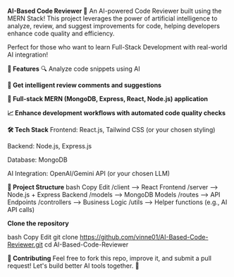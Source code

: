 **AI-Based Code Reviewer 🚀**
An AI-powered Code Reviewer built using the MERN Stack!
This project leverages the power of artificial intelligence to analyze, review, and suggest improvements for code, helping developers enhance code quality and efficiency.

Perfect for those who want to learn Full-Stack Development with real-world AI integration!

**🌟 Features**
🔍 Analyze code snippets using AI

**💬 Get intelligent review comments and suggestions**

**🚀 Full-stack MERN (MongoDB, Express, React, Node.js) application**

**📈 Enhance development workflows with automated code quality checks**

**🛠️ Tech Stack**
Frontend: React.js, Tailwind CSS (or your chosen styling)

Backend: Node.js, Express.js

Database: MongoDB

AI Integration: OpenAI/Gemini API (or your chosen LLM)

**📂 Project Structure**
bash
Copy
Edit
/client     --> React Frontend
/server     --> Node.js + Express Backend
/models     --> MongoDB Models
/routes     --> API Endpoints
/controllers --> Business Logic
/utils      --> Helper functions (e.g., AI API calls)

**Clone the repository**

bash
Copy
Edit
git clone https://github.com/vinne01/AI-Based-Code-Reviewer.git
cd AI-Based-Code-Reviewer

**🤝 Contributing**
Feel free to fork this repo, improve it, and submit a pull request!
Let's build better AI tools together. 🚀
